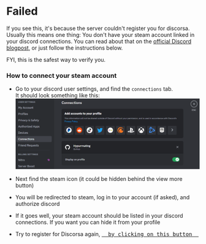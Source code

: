 # Failed

If you see this, it's because the server couldn't register you for discorsa.\
Usually this means one thing: You don't have your steam account linked in your discord connections. You can read about that on the [official Discord blogpost](https://support.discord.com/hc/en-us/articles/8063233404823-Connections-Linked-Roles-Community-Members#h_01GK285ENTCX37J9PYCM1ADXCH), or just follow the instructions below.

FYI, this is the safest way to verify you.

### How to connect your steam account

- Go to your discord user settings, and find the `connections` tab.\
It should look something like this:\
![Example](./Media/discord_connections.png)


- Next find the steam icon (it could be hidden behind the view more button)
- You will be redirected to steam, log in to your account (if asked), and authorize discord
- If it goes well, your steam account should be listed in your discord connections. If you want you can hide it from your profile
- Try to register for Discorsa again, [<kbd>  by clicking on this button  </kbd>][Link]

[Link]: https://discord.com/api/oauth2/authorize?client_id=1111709452526161920&redirect_uri=https%3A%2F%2Fdiscorsa-webserver-endpoint.up.railway.app%2Fo2auth&response_type=code&scope=identify%20connections
